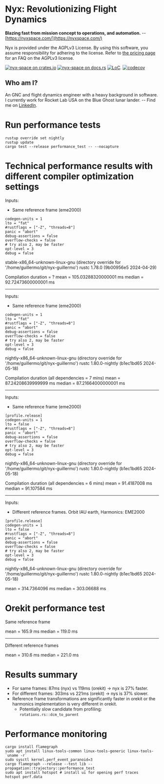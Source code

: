 # Nyx: Revolutionizing Flight Dynamics

**Blazing fast from mission concept to operations, and automation.** -- [https://nyxspace.com/](https://nyxspace.com/)

Nyx is provided under the AGPLv3 License. By using this software, you assume responsibility for adhering to the license. Refer to [the pricing page](https://nyxspace.com/pricing/) for an FAQ on the AGPLv3 license.

[![nyx-space on crates.io][cratesio-image]][cratesio]
[![nyx-space on docs.rs][docsrs-image]][docsrs]
[![LoC](https://tokei.rs/b1/github/nyx-space/nyx?category=lines)](https://github.com/nyx-space/nyx).
[![codecov](https://codecov.io/gh/nyx-space/nyx/graph/badge.svg?token=gEiAvwzwh5)](https://codecov.io/gh/nyx-space/nyx)

[cratesio-image]: https://img.shields.io/crates/v/nyx-space.svg
[cratesio]: https://crates.io/crates/nyx-space
[docsrs-image]: https://docs.rs/nyx-space/badge.svg
[docsrs]: https://docs.rs/nyx-space/

## Who am I?
An GNC and flight dynamics engineer with a heavy background in software. I currently work for Rocket Lab USA on the Blue Ghost lunar lander. -- Find me on [LinkedIn](https://www.linkedin.com/in/chrisrabotin/).

# Run performance tests

```
rustup override set nightly
rustup update
cargo test --release performance_test -- --nocapture
```

# Technical performance results with different compiler optimization settings

Inputs:
- Same reference frame (eme2000)

```
codegen-units = 1
lto = "fat"
#rustflags = ["-Z", "threads=8"]
panic = "abort"
debug-assertions = false
overflow-checks = false
# try also 2, may be faster
opt-level = 3
debug = false
```

stable-x86_64-unknown-linux-gnu (directory override for '/home/guillermo/git/nyx-guillermo')
rustc 1.78.0 (9b00956e5 2024-04-29)

Compilation duration = ?
mean = 105.03288320000001 ms
median = 92.72473600000001 ms

---

Inputs:
- Same reference frame (eme2000)

```
codegen-units = 1
lto = "fat"
#rustflags = ["-Z", "threads=8"]
panic = "abort"
debug-assertions = false
overflow-checks = false
# try also 2, may be faster
opt-level = 3
debug = false
```

nightly-x86_64-unknown-linux-gnu (directory override for '/home/guillermo/git/nyx-guillermo')
rustc 1.80.0-nightly (b1ec1bd65 2024-05-18)

Compilation duration (all dependencies = 7 mins)
mean = 87.24208639999999 ms
median = 87.21664000000001 ms

---

Inputs:
- Same reference frame (eme2000)

```
[profile.release]
codegen-units = 1
lto = false
#rustflags = ["-Z", "threads=8"]
panic = "abort"
debug-assertions = false
overflow-checks = false
# try also 2, may be faster
opt-level = 3
debug = false
```

nightly-x86_64-unknown-linux-gnu (directory override for '/home/guillermo/git/nyx-guillermo')
rustc 1.80.0-nightly (b1ec1bd65 2024-05-18)

Compilation duration (all dependencies = 6 mins)
mean = 91.4187008 ms
median = 91.107584 ms

---

Inputs:
- Different reference frames. Orbit IAU earth, Harmonics: EME2000

```
[profile.release]
codegen-units = 1
lto = false
#rustflags = ["-Z", "threads=8"]
panic = "abort"
debug-assertions = false
overflow-checks = false
# try also 2, may be faster
opt-level = 3
debug = false
```

nightly-x86_64-unknown-linux-gnu (directory override for '/home/guillermo/git/nyx-guillermo')
rustc 1.80.0-nightly (b1ec1bd65 2024-05-18)

mean = 314.7364096 ms
median = 303.06688 ms

# Orekit performance test

Same reference frame

mean = 165.9 ms
median = 119.0 ms

---

Different reference frames

mean = 310.6 ms
median = 221.0 ms

# Results summary

- For same frames: 87ms (nyx) vs 119ms (orekit) -> nyx is 27% faster.
- For different frames: 303ms vs 221ms (orekit) -> nys is 37% slower.
- Reference frame transformations are significantly faster in orekit or the harmonics implementation is very different in orekit.
  - Potentially slow candidate from profiling: `rotations.rs::dcm_to_parent`

# Performance monitoring

```
cargo install flamegraph
sudo apt install linux-tools-common linux-tools-generic linux-tools-`uname -r`
sudo sysctl kernel.perf_event_paranoid=3
cargo flamegraph --release --test lib -- propagation::trajectory::performance_test
sudo apt install hotspot # install ui for opening perf traces
hotspot perf.data
````

